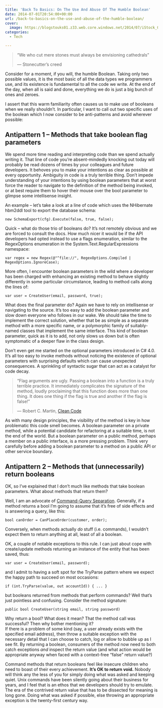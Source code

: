 ```yaml
---
title: 'Back To Basics: On The Use And Abuse Of The Humble Boolean'
date: 2014-07-01T20:54:00+00:00
url: /back-to-basics-on-the-use-and-abuse-of-the-humble-boolean/
cover: 
  image: https://blogstouks01.z33.web.core.windows.net/2014/07/iStock_000016008439Small.jpg
categories:
  - Tech

---
```


> “We who cut mere stones must always be envisioning cathedrals”
>
> &#8212; Stonecutter’s creed

Consider for a moment, if you will, the humble Boolean. Taking only two possible values, it is the most basic of all the data types we programmers use, and its existence is fundamental to all the code we write. At the end of the day, when all is said and done, everything we do is just a big bunch of ones and zeroes.

I assert that this warm familiarity often causes us to make use of booleans when we really shouldn’t. In particular, I want to call out two specific uses of the boolean which I now consider to be anti-patterns and avoid wherever possible:

## Antipattern 1 – Methods that take boolean flag parameters

We spend more time reading and interpreting code than we spend actually writing it. That line of code you’re absent-mindedly knocking out today will probably be read dozens of times by your colleagues and future developers. It behoves you to make your intentions as clear as possible at every opportunity. Ambiguity in code is a truly terrible thing. Don’t impede understanding of your intentions by using boolean parameters that at worst force the reader to navigate to the definition of the method being invoked, or at best require them to hover their mouse over the bool parameter to glimpse some intellisense insight.

An example – let’s take a look at a line of code which uses the NHibernate hbm2ddl tool to export the database schema:

`new SchemaExport(cfg).Execute(false, true, false);`

Quick – what do those trio of booleans do? It’s not remotely obvious and we are forced to consult the docs. How much nicer it would be if the API developers had opted instead to use a flags enumeration, similar to the RegexOptions enumeration in the System.Text.RegularExpressions namespace:

`var regex = new Regex(@"^file://", RegexOptions.Compiled | RegexOptions.IgnoreCase);`

More often, I encounter boolean parameters in the wild where a developer has been charged with enhancing an existing method to behave slightly differently in some particular circumstance, leading to method calls along the lines of:

`var user = CreateUser(email, password, true);`

What does the final parameter do? Again we have to rely on intellisense or navigating to the source. It’s too easy to add the boolean parameter and slow down everyone who follows in our wake. We should take the time to implement the correct solution, whether that be as simple as a separate method with a more specific name, or a polymorphic family of suitably-named classes that implement the same interface. This kind of boolean parameter, quick as it is to add, not only slows us down but is often symptomatic of a deeper flaw in the class design.

Don’t even get me started on the optional parameters introduced in C# 4.0. It’s all too easy to invoke methods without noticing the existence of optional parameters with surprising defaults which can cause unexpected consequences. A sprinkling of syntactic sugar that can act as a catalyst for code decay.

> “Flag arguments are ugly. Passing a boolean into a function is a truly terrible practice. It immediately complicates the signature of the method, loudly proclaiming that this function does more than one thing. It does one thing if the flag is true and another if the flag is false!”
>
> &#8212; Robert C. Martin, [Clean Code][1]

As with many design principles, the visibility of the method is key in how problematic this code smell becomes. A boolean parameter on a private method, while a potential candidate for refactoring at a suitable time, is not the end of the world. But a boolean parameter on a public method, perhaps a member on a public interface, is a more pressing problem. Think very carefully before adding a boolean parameter to a method on a public API or other service boundary.

## Antipattern 2 – Methods that (unnecessarily) return booleans

OK, so I’ve explained that I don’t much like methods that take boolean parameters. What about methods that return them?

Well, I am an advocate of [Command-Query Separation][2]. Generally, if a method returns a bool I’m going to assume that it’s free of side effects and is answering a query, like this:

`bool canOrder = CanPlaceOrder(customer, order);`

Conversely, when methods actually _do_ stuff (i.e. commands), I wouldn’t expect them to return anything at all, least of all a boolean.

OK, a couple of notable exceptions to this rule. I can just about cope with create/update methods returning an instance of the entity that has been saved, thus:

`var user = CreateUser(email, password);`

and I admit to having a soft spot for the TryParse pattern where we expect the happy path to succeed on most occasions:

`if (int.TryParse(value, out accountId)) { ... }`

but booleans returned from methods that perform commands? Well that’s just pointless and confusing. Consider the method signature:

`public bool CreateUser(string email, string password)`

Why return a bool? What does it mean? That the method call was successful? Then why bother mentioning it?  
If there is a problem of some kind (say, a user already exists with the specified email address), then throw a suitable exception with the necessary detail that I can choose to catch, log or allow to bubble up as I see fit. By returning a boolean, consumers of the method now need to both catch exceptions _and_ inspect the return value (and what action would be appropriate anyway when faced with a context-free “false” return value?)

Command methods that return booleans feel like insecure children who need to boast of their every achievement. **It’s OK to return void.** Nobody will think any the less of you for simply doing what was asked and keeping quiet. Unix commands have been silently going about their business for years, and I feel that is an ethos that we developers should try to emulate. The era of the contrived return value that has to be dissected for meaning is long gone. Doing what was asked if possible, else throwing an appropriate exception is the twenty-first century way.

 [1]: http://amzn.to/1lPJsXv
 [2]: http://en.wikipedia.org/wiki/Command%E2%80%93query_separation
